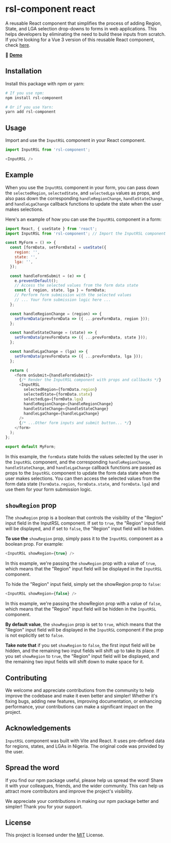 # rsl-component react

A reusable React component that simplifies the process of adding Region, State, and LGA selection drop-downs to forms in web applications. This helps developers by eliminating the need to build these inputs from scratch. If you're looking for a Vue 3 version of this reusable React component, check [here](https://www.npmjs.com/package/rsl-component-v).

🔗 **[Demo](https://rsl-component.netlify.app/)**

## Installation

Install this package with npm or yarn:

```bash
# If you use npm:
npm install rsl-component

# Or if you use Yarn:
yarn add rsl-component
```
    
## Usage

Import and use the `InputRSL` component in your React component.
```javascript
import InputRSL from 'rsl-component';

<InputRSL />
```

## Example
When you use the `InputRSL` component in your form, you can pass down the `selectedRegion`, `selectedState`, and `selectedLga` values as props, and also pass down the corresponding `handleRegionChange`, `handleStateChange`, and `handleLgaChange` callback functions to update the state when the user makes selections.

Here's an example of how you can use the `InputRSL` component in a form:

```javascript
import React, { useState } from 'react';
import InputRSL from 'rsl-component'; // Import the InputRSL component

const MyForm = () => {
  const [formData, setFormData] = useState({
    region: '',
    state: '',
    lga: '',
  });

  const handleFormSubmit = (e) => {
    e.preventDefault();
    // Access the selected values from the form data state
    const { region, state, lga } = formData;
    // Perform form submission with the selected values
    // ... Your form submission logic here ...
  };

  const handleRegionChange = (region) => {
    setFormData(prevFormData => ({ ...prevFormData, region }));
  };

  const handleStateChange = (state) => {
    setFormData(prevFormData => ({ ...prevFormData, state }));
  };

  const handleLgaChange = (lga) => {
    setFormData(prevFormData => ({ ...prevFormData, lga }));
  };

  return (
    <form onSubmit={handleFormSubmit}>
      {/* Render the InputRSL component with props and callbacks */}
      <InputRSL
        selectedRegion={formData.region}
        selectedState={formData.state}
        selectedLga={formData.lga}
        handleRegionChange={handleRegionChange}
        handleStateChange={handleStateChange}
        handleLgaChange={handleLgaChange}
      />
      {/* ...Other form inputs and submit button... */}
    </form>
  );
};

export default MyForm;

```

In this example, the `formData` state holds the values selected by the user in the `InputRSL` component, and the corresponding `handleRegionChange`, `handleStateChange`, and `handleLgaChange` callback functions are passed as props to the `InputRSL` component to update the form data state when the user makes selections. You can then access the selected values from the form data state (`formData.region`, `formData.state`, and `formData.lga`) and use them for your form submission logic.

## `showRegion` prop
The `showRegion` prop is a boolean that controls the visibility of the "Region" input field in the InputRSL component. If set to `true`, the "Region" input field will be displayed, and if set to `false`, the "Region" input field will be hidden.

**To use the** `showRegion` prop, simply pass it to the `InputRSL` component as a boolean prop. For example:
```javascript
<InputRSL showRegion={true} />

```
In this example, we're passing the `showRegion` prop with a value of `true`, which means that the "Region" input field will be displayed in the `InputRSL` component.

To hide the "Region" input field, simply set the showRegion prop to `false`:
```javascript
<InputRSL showRegion={false} />

```
In this example, we're passing the showRegion prop with a value of `false`, which means that the "Region" input field will be hidden in the `InputRSL` component.

**By default value**, the `showRegion` prop is set to `true`, which means that the "Region" input field will be displayed in the `InputRSL` component if the prop is not explicitly set to `false`.

**Take note that** if you set `showRegion` to `false`, the first input field will be hidden, and the remaining two input fields will shift up to take its place. If you set `showRegion` to `true`, the "Region" input field will be displayed, and the remaining two input fields will shift down to make space for it.

## Contributing

We welcome and appreciate contributions from the community to help improve the codebase and make it even better and simpler! Whether it's fixing bugs, adding new features, improving documentation, or enhancing performance, your contributions can make a significant impact on the project.

<!-- See `here` for ways to get started.

Please adhere to this project's `code of conduct`. -->


## Acknowledgements

`InputRSL` component was built with Vite and React. It uses pre-defined data for regions, states, and LGAs in Nigeria. The original code was provided by the user.
## Spread the word

If you find our npm package useful, please help us spread the word! Share it with your colleagues, friends, and the wider community. This can help us attract more contributors and improve the project's visibility.

We appreciate your contributions in making our npm package better and simpler! Thank you for your support.


## License

This project is licensed under the [MIT](https://choosealicense.com/licenses/mit/) License. 

